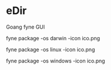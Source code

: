 # eDir
Goang fyne GUI

fyne package -os darwin -icon ico.png

fyne package -os linux -icon ico.png

fyne package -os windows -icon ico.png

